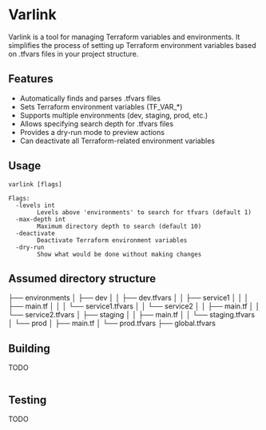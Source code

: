 # Varlink

Varlink is a tool for managing Terraform variables and environments. It simplifies the process of setting up Terraform environment variables based on .tfvars files in your project structure.

## Features

- Automatically finds and parses .tfvars files
- Sets Terraform environment variables (TF_VAR_*)
- Supports multiple environments (dev, staging, prod, etc.)
- Allows specifying search depth for .tfvars files
- Provides a dry-run mode to preview actions
- Can deactivate all Terraform-related environment variables

## Usage

```
varlink [flags]

Flags:
  -levels int
        Levels above 'environments' to search for tfvars (default 1)
  -max-depth int
        Maximum directory depth to search (default 10)
  -deactivate
        Deactivate Terraform environment variables
  -dry-run
        Show what would be done without making changes
```
## Assumed directory structure

├── environments
│   ├── dev
│   │   ├── dev.tfvars
│   │   ├── service1
│   │   │   ├── main.tf
│   │   │   └── service1.tfvars
│   │   └── service2
│   │       ├── main.tf
│   │       └── service2.tfvars
│   ├── staging
│   │   ├── main.tf
│   │   └── staging.tfvars
│   └── prod
│       ├── main.tf
│       └── prod.tfvars
├── global.tfvars

## Building

TODO

```
```

## Testing

TODO


```
```


```
```


